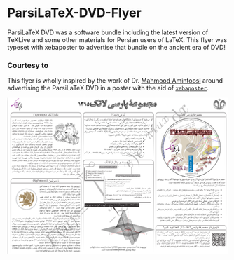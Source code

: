 # ParsiLaTeX-DVD-Flyer
ParsiLaTeX DVD was a software bundle including the latest version of TeXLive and some other materials for Persian users of LaTeX. This flyer was typeset with xebaposter to advertise that bundle on the ancient era of DVD!

### Courtesy to
This flyer is wholly inspired by the work of Dr. [Mahmood Amintoosi](https://mamintoosi.github.io/) around advertising the ParsiLaTeX DVD in a poster with the aid of [`xebaposter`](https://ctan.org/pkg/xebaposter?lang=en). 

![poster](./images/poster.png)
